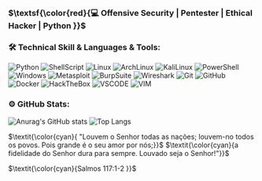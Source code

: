 
### $\textsf{\color{red}{💻 Offensive Security | Pentester | Ethical Hacker | Python }}$

### 🛠 Technical Skill & Languages & Tools:
![Python](https://img.shields.io/badge/Python-FFD43B?style=for-the-badge&logo=python&logoColor=blue)
![ShellScript](https://img.shields.io/badge/Shell_Script-121011?style=for-the-badge&logo=gnu-bash&logoColor=white)
![Linux](https://img.shields.io/badge/Linux-FCC624?style=for-the-badge&logo=linux&logoColor=black)
![ArchLinux](https://img.shields.io/badge/Arch_Linux-1793D1?style=for-the-badge&logo=arch-linux&logoColor=white)
![KaliLinux](https://img.shields.io/badge/-Kali%20Linux-%23557C94?style=for-the-badge&logo=kalilinux&logoColor=white)
![PowerShell](https://img.shields.io/badge/PowerShell-%235391FE.svg?style=for-the-badge&logo=powershell&logoColor=white)
![Windows](https://img.shields.io/badge/Windows-0078D6?style=for-the-badge&logo=windows&logoColor=white)
![Metasploit](https://img.shields.io/badge/metasploit-2596CD?style=for-the-badge&logo=metasploit&logoColor=white)
![BurpSuite](https://img.shields.io/badge/burpsuite-FF6633?style=for-the-badge&logo=burpsuite&logoColor=white)
![Wireshark](https://img.shields.io/badge/-Wireshark-%231679A7?style=for-the-badge&logo=wireshark&logoColor=white)
![Git](https://img.shields.io/badge/GIT-E44C30?style=for-the-badge&logo=git&logoColor=white)
![GitHub](https://img.shields.io/badge/GitHub-100000?style=for-the-badge&logo=github&logoColor=white)
![Docker](https://img.shields.io/badge/Docker-2CA5E0?style=for-the-badge&logo=docker&logoColor=white)
![HackTheBox](https://img.shields.io/badge/HackTheBox-111927?style=for-the-badge&logo=Hack%20The%20Box&logoColor=9FEF00)
![VSCODE](https://img.shields.io/badge/VSCode-0078d7.svg?style=for-the-badge&amp;logo=visual-studio-code&amp;logoColor=white)
![VIM](https://img.shields.io/badge/VIM-%2311AB00.svg?style=for-the-badge&amp;logo=vim&amp;logoColor=whit)

### ⚙️ GitHub Stats:
![Anurag's GitHub stats](https://github-readme-stats.vercel.app/api?username=AyslanBatista&show_icons=true&bg_color=00000000)
![Top Langs](https://github-readme-stats.vercel.app/api/top-langs/?username=AyslanBatista&layout=compact)


$\textit{\color{cyan}{ "Louvem o Senhor todas as nações; louvem-no todos os povos. Pois grande é o seu amor por nós;}}$
$\textit{\color{cyan}{a fidelidade do Senhor dura para sempre. Louvado seja o Senhor!"}}$

$\textit{\color{cyan}{Salmos 117:1-2 }}$

